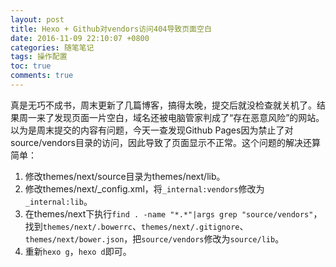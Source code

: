 ```yaml
---
layout: post
title: Hexo + Github对vendors访问404导致页面空白
date: 2016-11-09 22:10:07 +0800
categories: 随笔笔记
tags: 操作配置
toc: true
comments: true
---
```

真是无巧不成书，周末更新了几篇博客，搞得太晚，提交后就没检查就关机了。结果周一来了发现页面一片空白，域名还被电脑管家判成了“存在恶意风险”的网站。以为是周末提交的内容有问题，今天一查发现Github Pages因为禁止了对source/vendors目录的访问，因此导致了页面显示不正常。这个问题的解决还算简单：
1. 修改themes/next/source目录为themes/next/lib。
2. 修改themes/next/_config.xml，将`_internal:vendors`修改为`_internal:lib`。
3. 在themes/next下执行`find . -name "*.*"|args grep "source/vendors"`，找到`themes/next/.bowerrc`、`themes/next/.gitignore`、`themes/next/bower.json`，把`source/vendors`修改为`source/lib`。
4. 重新`hexo g`，`hexo d`即可。

